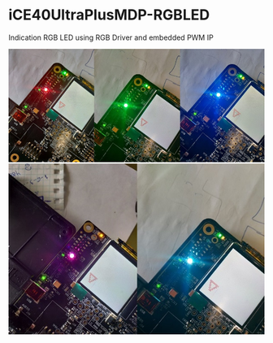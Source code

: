 # iCE40UltraPlusMDP-RGBLED

Indication RGB LED using RGB Driver and embedded PWM IP

![RGB LED](https://github.com/AlexKly/iCE40UltraPlusMDP-RGBLED/blob/master/pics/rgb.jpg)
![White and purple color LED](https://github.com/AlexKly/iCE40UltraPlusMDP-RGBLED/blob/master/pics/purple_white.jpg)
